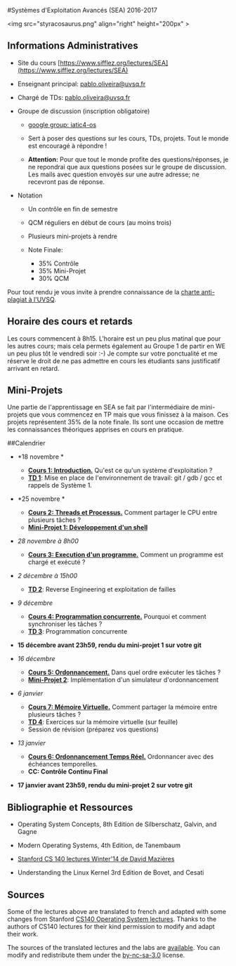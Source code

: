 #Systèmes d'Exploitation Avancés (SEA) 2016-2017

<img src="styracosaurus.png" align="right" height="200px" \>


## Informations Administratives

* Site du cours [https://www.sifflez.org/lectures/SEA](https://www.sifflez.org/lectures/SEA)

* Enseignant principal: pablo.oliveira@uvsq.fr
* Chargé de TDs: pablo.oliveira@uvsq.fr

* Groupe de discussion (inscription obligatoire)

    * [google group: iatic4-os](https://groups.google.com/group/iatic4-os/)

    * Sert à poser des questions sur les cours, TDs, projets. Tout le monde est encouragé à répondre !

    * **Attention:** Pour que tout le monde profite des questions/réponses, je
      ne repondrai que aux questions posées sur le groupe de discussion. 
      Les mails avec question envoyés sur une autre adresse; ne recevront pas de réponse. 

* Notation

    * Un contrôle en fin de semestre

    * QCM réguliers en début de cours (au moins trois)

    * Plusieurs mini-projets à rendre

    * Note Finale:
        * 35% Contrôle 
        * 35% Mini-Projet
        * 30% QCM 

Pour tout rendu je vous invite à prendre connaissance de la [charte
anti-plagiat à l'UVSQ](http://www.etu.uvsq.fr/medias/fichier/guide-anti-plagiat-et-charte-nvlogo_1409307925225-pdf).

## Horaire des cours et retards

Les cours commencent à 8h15. L'horaire est un peu plus matinal que pour les autres cours; mais cela permets
également au Groupe 1 de partir en WE un peu plus tôt le vendredi soir :-) Je compte sur votre ponctualité 
et me réserve le droit de ne pas admettre en cours les étudiants sans justificatif arrivant en retard.

## Mini-Projets

Une partie de l'apprentissage en SEA se fait par l'intermédiaire de
mini-projets que vous commencez en TP mais que vous finissez à la maison.  Ces
projets représentent 35% de la note finale. Ils sont une occasion de mettre les
connaissances théoriques apprises en cours en pratique.

##Calendrier

* *18 novembre *
    * [**Cours 1: Introduction.**](./lectures/1-introduction.pdf) Qu'est ce qu'un système d'exploitation ?
    * [**TD 1**](./labs/T1.html): Mise en place de l'environnement de travail: git / gdb / gcc et rappels de Système 1.

* *25 novembre *
    * [**Cours 2: Threads et Processus.**](./lectures/2-processus.pdf) Comment partager le CPU entre plusieurs tâches ?
    * [**Mini-Projet 1: Développement d'un shell**](./labs/MP1.html)

* *28 novembre à 8h00*
    * [**Cours 3: Execution d'un programme.**](./lectures/3-linker.pdf) Comment un programme est chargé et exécuté ?

* *2 décembre à 15h00*
    * [**TD 2**](./labs/T2.html): Reverse Engineering et exploitation de failles

* *9 décembre*
    * [**Cours 4: Programmation concurrente.**](./lectures/4-concurrence.pdf) Pourquoi et comment synchroniser les tâches ?
    * [**TD 3**](./labs/T3.html): Programmation concurrente

* **15 décembre avant 23h59, rendu du mini-projet 1 sur votre git** 

* *16 décembre*
    * [**Cours 5: Ordonnancement.**](./lectures/5-ordo.pdf) Dans quel ordre exécuter les tâches ?
    * [**Mini-Projet 2**](./labs/MP2.html): Implémentation d'un simulateur d'ordonnancement

* *6 janvier*
    * [**Cours 7: Mémoire Virtuelle.**](./lectures/7-memvirt.pdf) Comment partager la mémoire entre plusieurs tâches ?
    * [**TD 4**](./labs/T4.html): Exercices sur la mémoire virtuelle (sur feuille)
    * Session de révision (préparez vos questions)

* *13 janvier*
    * [**Cours 6: Ordonnancement Temps Réel.**](./lectures/6-ordoTR.pdf) Ordonnancer avec des échéances temporelles.
    * **CC: Contrôle Continu Final**

* **17 janvier avant 23h59, rendu du mini-projet 2 sur votre git** 

## Bibliographie et Ressources

* Operating System Concepts, 8th Edition de Silberschatz, Galvin, and Gagne

* Modern Operating Systems, 4th Edition, de Tanembaum

* [Stanford CS 140 lectures Winter'14 de David Mazières](http://www.scs.stanford.edu/14wi-cs140/)

* Understanding the Linux Kernel 3rd Edition de Bovet, and Cesati

## Sources

Some of the lectures above are translated to french and adapted with some changes from Stanford [CS140 Operating System lectures](http://www.scs.stanford.edu/14wi-cs140/). Thanks to the authors of CS140 lectures for their kind permission to modify and adapt their work.

The sources of the translated lectures and the labs are [available](https://github.com/pablooliveira/SEA). You can modify and redistribute them under the [by-nc-sa-3.0](https://creativecommons.org/licenses/by-nc-sa/3.0/) license.
